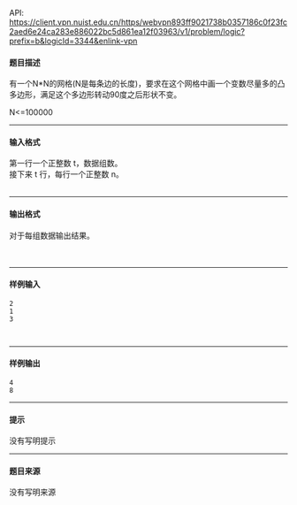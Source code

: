 API: https://client.vpn.nuist.edu.cn/https/webvpn893ff9021738b0357186c0f23fc2aed6e24ca283e886022bc5d861ea12f03963/v1/problem/logic?prefix=b&logicId=3344&enlink-vpn

#### 题目描述

有一个N\*N的网格(N是每条边的长度)，要求在这个网格中画一个变数尽量多的凸多边形，满足这个多边形转动90度之后形状不变。

N<=100000

---

#### 输入格式

第一行一个正整数 t，数据组数。  
接下来 t 行，每行一个正整数 n。   
   

---

#### 输出格式

对于每组数据输出结果。   
   
 

---

#### 样例输入
```
2 
1 
3 
 


```

---

#### 样例输出
```
4 
8 

```

---

#### 提示

没有写明提示

---

#### 题目来源

没有写明来源